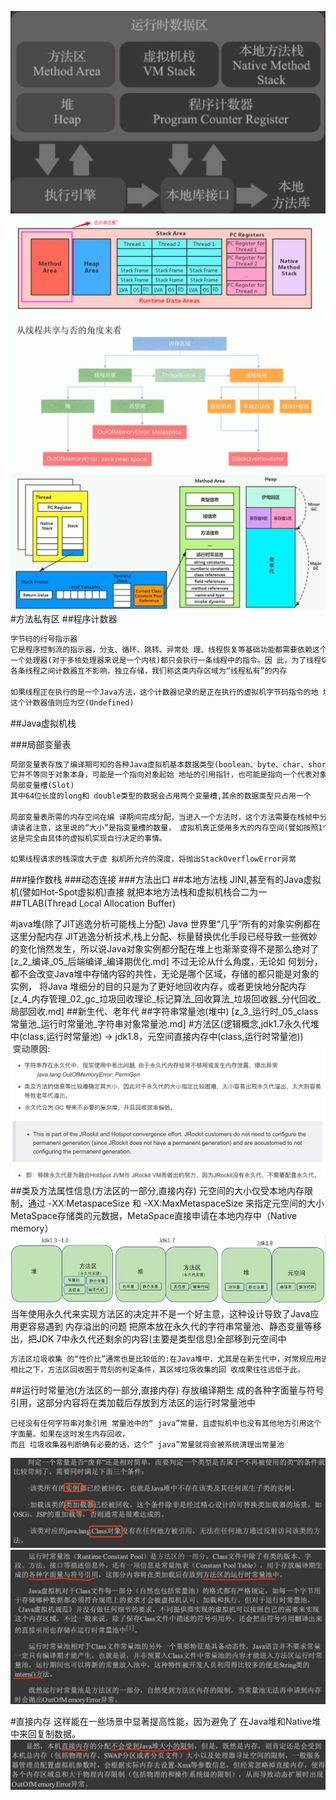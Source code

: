 ![](.z_4_内存管理_00_分代内存管理_分块内存管理_方法区管理_直接内存管理_images/66943bdd.png)
![](.z_4_内存管理_00_分代内存_分块内存_方法区_直接内存_images/50c82181.png)
![](.z_4_内存管理_00_分代内存_分块内存_方法区_直接内存_images/1d609b04.png)
![](.z_4_内存管理_00_分代内存_分块内存_方法区_直接内存_images/c7237b3e.png)
[](https://www.cnblogs.com/blknemo/p/13296007.html)
#方法私有区
##程序计数器
```asp
字节码的行号指示器
它是程序控制流的指示器，分支、循环、跳转、异常处 理、线程恢复等基础功能都需要依赖这个计数器来完成
一个处理器(对于多核处理器来说是一个内核)都只会执行一条线程中的指令。因 此，为了线程切换后能恢复到正确的执行位置，每条线程都需要有一个独立的程序计数器，
各条线程之间计数器互不影响，独立存储，我们称这类内存区域为“线程私有”的内存

如果线程正在执行的是一个Java方法，这个计数器记录的是正在执行的虚拟机字节码指令的地 址;如果正在执行的是本地(N at ive)方法，
这个计数器值则应为空(Undefined)
```
##Java虚拟机栈

###局部变量表
```asp
局部变量表存放了编译期可知的各种Java虚拟机基本数据类型(boolean、byte、char、short、int、 float、long、double)、对象引用(reference类型，
它并不等同于对象本身，可能是一个指向对象起始 地址的引用指针，也可能是指向一个代表对象的句柄或者其他与此对象相关的位置)和returnAddress 类型(指向了一条字节码指令的地址)
局部变量槽(Slot)
其中64位长度的long和 double类型的数据会占用两个变量槽,其余的数据类型只占用一个

局部变量表所需的内存空间在编 译期间完成分配，当进入一个方法时，这个方法需要在栈帧中分配多大的局部变量空间是完全确定 的，在方法运行期间不会改变局部变量表的大小。
请读者注意，这里说的“大小”是指变量槽的数量， 虚拟机真正使用多大的内存空间(譬如按照1个变量槽占用32个比特、64个比特，或者更多)来实现一 个变量槽，
这是完全由具体的虚拟机实现自行决定的事情。

如果线程请求的栈深度大于虚 拟机所允许的深度，将抛出StackOverflowError异常
```
###操作数栈
###动态连接
###方法出口
##本地方法栈
JINI,甚至有的Java虚拟机(譬如Hot-Spot虚拟机)直接 就把本地方法栈和虚拟机栈合二为一
##TLAB(Thread Local Allocation Buffer)

#java堆(除了JIT逃逸分析可能栈上分配)
Java 世界里“几乎”所有的对象实例都在这里分配内存
JIT逃逸分析技术,栈上分配、标量替换优化手段已经导致一些微妙 的变化悄然发生，所以说Java对象实例都分配在堆上也渐渐变得不是那么绝对了
[z_2_编译_05_后端编译_编译期优化.md]
不过无论从什么角度，无论如 何划分，都不会改变Java堆中存储内容的共性，无论是哪个区域，存储的都只能是对象的实例，
将Java 堆细分的目的只是为了更好地回收内存，或者更快地分配内存
[z_4_内存管理_02_gc_垃圾回收理论_标记算法_回收算法_垃圾回收器_分代回收_局部回收.md]
##新生代、老年代
##字符串常量池(堆中)
[z_3_运行时_05_class常量池_运行时常量池_字符串对象常量池.md]
#方法区(逻辑概念,jdk1.7永久代堆中(class,运行时常量池) -> jdk1.8，元空间直接内存中(class,运行时常量池))
![](.z_4_内存管理_00_分代内存管理_分块内存管理_方法区管理_直接内存管理_images/a8479e6d.png)
##类及方法属性信息(方法区的一部分,直接内存)
元空间的大小仅受本地内存限制，通过 -XX:MetaspaceSize 和 -XX:MaxMetaspaceSize 来指定元空间的大小
MetaSpace存储类的元数据，MetaSpace直接申请在本地内存中（Native memory）
![](.z_4_内存管理_00_分代内存管理_分块内存管理_方法区管理_直接内存管理_images/3ee863fe.png)
当年使用永久代来实现方法区的决定并不是一个好主意，这种设计导致了Java应用更容易遇到 内存溢出的问题
把原本放在永久代的字符串常量池、静态变量等移出，把JDK 7中永久代还剩余的内容(主要是类型信息)全部移到元空间中
```asp
方法区垃圾收集 的“性价比”通常也是比较低的:在Java堆中，尤其是在新生代中，对常规应用进行一次垃圾收集通常 可以回收70%至99%的内存空间，
相比之下，方法区回收囿于苛刻的判定条件，其区域垃圾收集的回 收成果往往远低于此。
```
##运行时常量池(方法区的一部分,直接内存)
存放编译期生 成的各种字面量与符号引用，这部分内容将在类加载后存放到方法区的运行时常量池中
```
已经没有任何字符串对象引用 常量池中的“ java”常量，且虚拟机中也没有其他地方引用这个字面量。如果在这时发生内存回收，
而且 垃圾收集器判断确有必要的话，这个“ java”常量就将会被系统清理出常量池
```
![](.z_4_内存管理_02_分代内存管理_分块内存管理_方法区管理_直接内存管理_images/b197959e.png)
![](.z_4_内存管理_00_分代内存管理_分块内存管理_方法区管理_直接内存管理_images/d6b7e6ba.png)

#直接内存
这样能在一些场景中显著提高性能，因为避免了 在Java堆和Native堆中来回复制数据。
![](.z_4_内存管理_00_分代内存管理_分块内存管理_方法区管理_直接内存管理_images/3cbbad1c.png)

